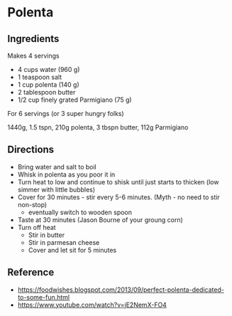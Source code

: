 # Polenta

## Ingredients

Makes 4 servings

 - 4 cups water (960 g)
 - 1 teaspoon salt
 - 1 cup polenta (140 g)
 - 2 tablespoon butter
 - 1/2 cup finely grated Parmigiano (75 g)
 
 For 6 servings (or 3 super hungry folks)
 
 1440g, 1.5 tspn, 210g polenta,  3 tbspn butter, 112g Parmigiano
 
## Directions

 - Bring water and salt to boil
 - Whisk in polenta as you poor it in
 - Turn heat to low and continue to shisk until just starts to thicken (low simmer with little bubbles)
 - Cover for 30 minutes - stir every 5-6 minutes.  (Myth - no need to stir non-stop)
   - eventually switch to wooden spoon
 - Taste at 30 minutes (Jason Bourne of your groung corn)
 - Turn off heat
   - Stir in butter
   - Stir in parmesan cheese
   - Cover and let sit for 5 minutes
   
## Reference

 - https://foodwishes.blogspot.com/2013/09/perfect-polenta-dedicated-to-some-fun.html
 - https://www.youtube.com/watch?v=jE2NemX-FO4
